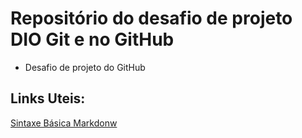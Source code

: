 # Repositório do desafio  de projeto DIO Git e no GitHub
* Desafio de projeto do GitHub

##  Links Uteis:

[Sintaxe Básica Markdonw](https://www.markdownguide.org/basic-syntax/)
 

